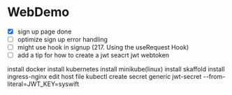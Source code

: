 # WebDemo

- [x] sign up page done
- [ ] optimize sign up error handling
- [ ] might use hook in signup (217. Using the useRequest Hook)
- [ ] add a tip for how to create a jwt seacrt jwt webtoken

install docker
install kubernetes
install minikube(linux)
install skaffold
install ingress-nginx
edit host file
kubectl create secret generic jwt-secret --from-literal=JWT_KEY=syswift
